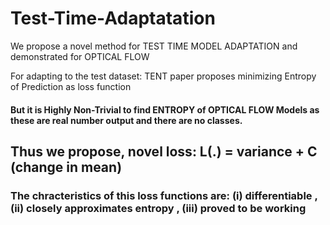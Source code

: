 # Test-Time-Adaptatation
We propose a novel method for TEST TIME MODEL ADAPTATION and demonstrated for OPTICAL FLOW

 For adapting to the test dataset: TENT paper proposes minimizing Entropy of Prediction as loss function

#### But it is Highly Non-Trivial to find ENTROPY of OPTICAL FLOW Models as these are real number output and there are no classes.

## Thus we propose, novel loss: L(.) = variance + C (change in mean)

### The chracteristics of this loss functions are: (i) differentiable , (ii) closely approximates entropy , (iii) proved to be working 
